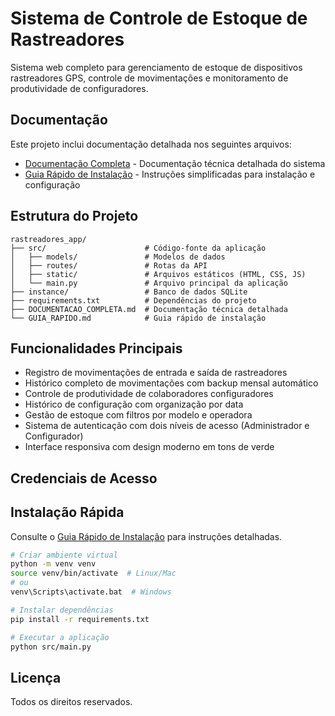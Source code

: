 # Sistema de Controle de Estoque de Rastreadores

Sistema web completo para gerenciamento de estoque de dispositivos rastreadores GPS, controle de movimentações e monitoramento de produtividade de configuradores.

## Documentação

Este projeto inclui documentação detalhada nos seguintes arquivos:

- [Documentação Completa](./DOCUMENTACAO_COMPLETA.md) - Documentação técnica detalhada do sistema
- [Guia Rápido de Instalação](./GUIA_RAPIDO.md) - Instruções simplificadas para instalação e configuração

## Estrutura do Projeto

```
rastreadores_app/
├── src/                      # Código-fonte da aplicação
│   ├── models/               # Modelos de dados
│   ├── routes/               # Rotas da API
│   ├── static/               # Arquivos estáticos (HTML, CSS, JS)
│   └── main.py               # Arquivo principal da aplicação
├── instance/                 # Banco de dados SQLite
├── requirements.txt          # Dependências do projeto
├── DOCUMENTACAO_COMPLETA.md  # Documentação técnica detalhada
└── GUIA_RAPIDO.md            # Guia rápido de instalação
```

## Funcionalidades Principais

- Registro de movimentações de entrada e saída de rastreadores
- Histórico completo de movimentações com backup mensal automático
- Controle de produtividade de colaboradores configuradores
- Histórico de configuração com organização por data
- Gestão de estoque com filtros por modelo e operadora
- Sistema de autenticação com dois níveis de acesso (Administrador e Configurador)
- Interface responsiva com design moderno em tons de verde

## Credenciais de Acesso

## Instalação Rápida

Consulte o [Guia Rápido de Instalação](./GUIA_RAPIDO.md) para instruções detalhadas.

```bash
# Criar ambiente virtual
python -m venv venv
source venv/bin/activate  # Linux/Mac
# ou
venv\Scripts\activate.bat  # Windows

# Instalar dependências
pip install -r requirements.txt

# Executar a aplicação
python src/main.py
```

## Licença

Todos os direitos reservados.



